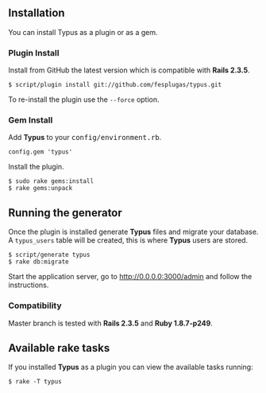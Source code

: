 ## Installation

You can install Typus as a plugin or as a gem.

### Plugin Install

Install from GitHub the latest version which is compatible with **Rails 2.3.5**.

    $ script/plugin install git://github.com/fesplugas/typus.git

To re-install the plugin use the `--force` option.

### Gem Install

Add **Typus** to your <tt>config/environment.rb</tt>.

    config.gem 'typus'

Install the plugin.

    $ sudo rake gems:install
    $ rake gems:unpack

## Running the generator

Once the plugin is installed generate **Typus** files and migrate your database. A `typus_users` table will be created, this is where **Typus** users are stored.

    $ script/generate typus
    $ rake db:migrate

Start the application server, go to <http://0.0.0.0:3000/admin> and follow the instructions.

### Compatibility

Master branch is tested with **Rails 2.3.5** and **Ruby 1.8.7-p249**.

## Available rake tasks

If you installed **Typus** as a plugin you can view the available tasks running:

    $ rake -T typus
